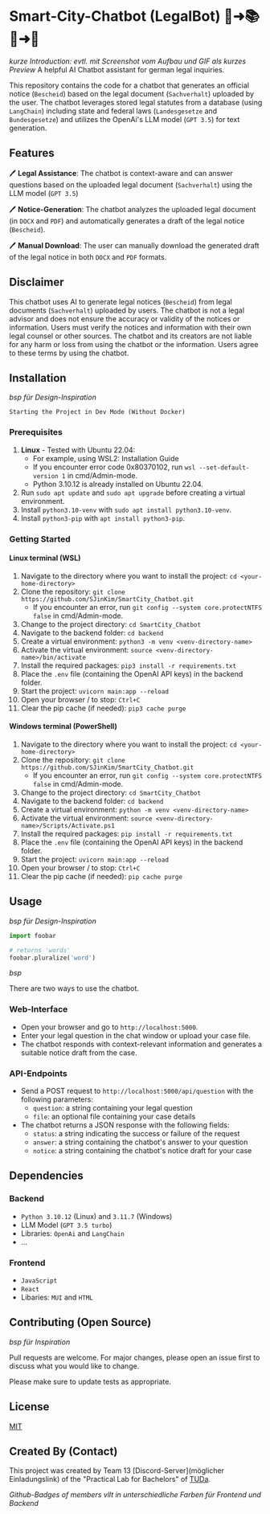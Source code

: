 # Smart-City-Chatbot (LegalBot) 📝➜📚🤖➜📄

*kurze Introduction: evtl. mit Screenshot vom Aufbau und GIF als kurzes Preview*
A helpful AI Chatbot assistant for german legal inquiries. 

This repository contains the code for a chatbot that generates an official notice (`Bescheid`) based on the legal document (`Sachverhalt`) uploaded by the user. The chatbot leverages stored legal statutes from a database (using `LangChain`) including state and federal laws (`Landesgesetze` and `Bundesgesetze`) and utilizes the OpenAi's LLM model (`GPT 3.5`) for text generation.

## Features 

🖊️  **Legal Assistance**: 
The chatbot is context-aware and can answer questions based on the uploaded legal document (`Sachverhalt`) using the LLM model (`GPT 3.5`)

🖊️  **Notice-Generation**: 
The chatbot analyzes the uploaded legal document (in `DOCX` and `PDF`) and automatically generates a draft of the legal notice (`Bescheid`).

🖊️  **Manual Download**: 
The user can manually download the generated draft of the legal notice in both `DOCX` and `PDF` formats.

## Disclaimer

This chatbot uses AI to generate legal notices (`Bescheid`) from legal documents (`Sachverhalt`) uploaded by users. The chatbot is not a legal advisor and does not ensure the accuracy or validity of the notices or information. Users must verify the notices and information with their own legal counsel or other sources. The chatbot and its creators are not liable for any harm or loss from using the chatbot or the information. Users agree to these terms by using the chatbot.

## Installation 

*bsp für Design-Inspiration*
```
Starting the Project in Dev Mode (Without Docker)
```

### Prerequisites

1. **Linux** - Tested with Ubuntu 22.04:
   - For example, using WSL2: Installation Guide
   - If you encounter error code 0x80370102, run `wsl --set-default-version 1` in cmd/Admin-mode.
   - Python 3.10.12 is already installed on Ubuntu 22.04.
3. Run `sudo apt update` and `sudo apt upgrade` before creating a virtual environment.
4. Install `python3.10-venv` with `sudo apt install python3.10-venv`.
5. Install `python3-pip` with `apt install python3-pip`.

### Getting Started

#### **Linux terminal** (WSL)

1. Navigate to the directory where you want to install the project: `cd <your-home-directory>`
2. Clone the repository: `git clone https://github.com/SJinKim/SmartCity_Chatbot.git`
   - If you encounter an error, run `git config --system core.protectNTFS false` in cmd/Admin-mode.
3. Change to the project directory: `cd SmartCity_Chatbot`
4. Navigate to the backend folder: `cd backend`
5. Create a virtual environment: `python3 -m venv <venv-directory-name>`
6. Activate the virtual environment: `source <venv-directory-name>/bin/activate`
7. Install the required packages: `pip3 install -r requirements.txt`
8. Place the `.env` file (containing the OpenAI API keys) in the backend folder.
9. Start the project: `uvicorn main:app --reload`
10. Open your browser / to stop: `Ctrl+C`
11. Clear the pip cache (if needed): `pip3 cache purge`

#### **Windows terminal** (PowerShell)

1. Navigate to the directory where you want to install the project: `cd <your-home-directory>`
2. Clone the repository: `git clone https://github.com/SJinKim/SmartCity_Chatbot.git`
   - If you encounter an error, run `git config --system core.protectNTFS false` in cmd/Admin-mode.
3. Change to the project directory: `cd SmartCity_Chatbot`
4. Navigate to the backend folder: `cd backend`
5. Create a virtual environment: `python -m venv <venv-directory-name>`
6. Activate the virtual environment: `source <venv-directory-name>/Scripts/Activate.ps1`
7. Install the required packages: `pip install -r requirements.txt`
8. Place the `.env` file (containing the OpenAI API keys) in the backend folder.
9. Start the project: `uvicorn main:app --reload`
10. Open your browser / to stop: `Ctrl+C`
11. Clear the pip cache (if needed): `pip cache purge`

## Usage

*bsp für Design-Inspiration*
```python
import foobar

# returns 'words'
foobar.pluralize('word')
```

*bsp*

There are two ways to use the chatbot.

### Web-Interface
- Open your browser and go to `http://localhost:5000`.
- Enter your legal question in the chat window or upload your case file.
- The chatbot responds with context-relevant information and generates a suitable notice draft from the case.
### API-Endpoints
- Send a POST request to `http://localhost:5000/api/question` with the following parameters:
    - `question`: a string containing your legal question
    - `file`: an optional file containing your case details
- The chatbot returns a JSON response with the following fields:
    - `status`: a string indicating the success or failure of the request
    - `answer`: a string containing the chatbot's answer to your question
    - `notice`: a string containing the chatbot's notice draft for your case

## Dependencies

### Backend

- `Python 3.10.12` (Linux) and `3.11.7` (Windows)
- LLM Model (`GPT 3.5 turbo`)
- Libraries: `OpenAi` and `LangChain`
- ...

### Frontend

- `JavaScript`
- `React`
- Libaries: `MUI` and `HTML`

## Contributing (Open Source)

*bsp für Inspiration*

Pull requests are welcome. For major changes, please open an issue first
to discuss what you would like to change.

Please make sure to update tests as appropriate.

## License

[MIT](https://choosealicense.com/licenses/mit/)

## Created By (Contact)

This project was created by Team 13 [Discord-Server](möglicher Einladungslink) of the "Practical Lab for Bachelors" of [TUDa](https://www.informatik.tu-darmstadt.de/fb20/index.en.jsp).

*Github-Badges of members vllt in unterschiedliche Farben für Frontend und Backend*
